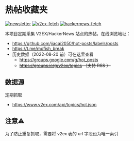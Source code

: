 # 热帖收藏夹

[![newsletter](https://github.com/jiacai2050/hot-posts/workflows/newsletter/badge.svg)](https://github.com/jiacai2050/hot-posts/actions?query=workflow%3Anewsletter) [![v2ex-fetch](https://github.com/jiacai2050/hot-posts/workflows/v2ex-fetch/badge.svg)](https://github.com/jiacai2050/hot-posts/actions?query=workflow%3Av2ex-fetch)
[![hackernews-fetch](https://github.com/jiacai2050/hot-posts/workflows/hackernews-fetch/badge.svg)](https://github.com/jiacai2050/hot-posts/actions?query=workflow%3Ahackernews-fetch)

本项目定期采集 V2EX/HackerNews 站点的热帖，在线浏览地址：

- https://github.com/jiacai2050/hot-posts/labels/posts
- https://t.me/mofish_break
- 历史数据（2022-08-20 前）可在这里查看
  - https://groups.google.com/g/hot_posts
  - <del>https://groups.io/g/v2ex/topics （支持 RSS ）</del>

## 数据源

定期抓取
- https://www.v2ex.com/api/topics/hot.json

## 注意⚠️

为了防止重复抓取，需要将 v2ex 表的 url 字段设为唯一索引

